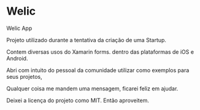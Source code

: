 # Welic
Welic App 

Projeto utilizado durante a tentativa da criação de uma Startup. 

Contem diversas usos do Xamarin forms. dentro das plataformas de iOS e Android. 

Abri com intuito do pessoal da comunidade utilizar como exemplos para seus projetos, 

Qualquer coisa me mandem uma mensagem, ficarei feliz em ajudar. 

Deixei a licença do projeto como MIT. Então aproveitem. 
